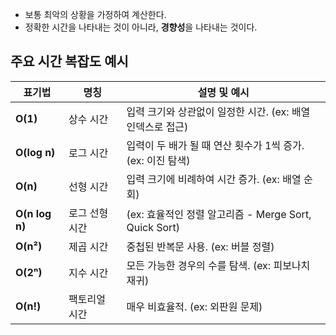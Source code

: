 - 보통 최악의 상황을 가정하여 계산한다.
- 정확한 시간을 나타내는 것이 아니라, **경향성**을 나타내는 것이다.
## 주요 시간 복잡도 예시

| 표기법            | 명칭       | 설명 및 예시                                     |
| -------------- | -------- | ------------------------------------------- |
| **O(1)**       | 상수 시간    | 입력 크기와 상관없이 일정한 시간. (ex: 배열 인덱스로 접근)        |
| **O(log n)**   | 로그 시간    | 입력이 두 배가 될 때 연산 횟수가 1씩 증가. (ex: 이진 탐색)      |
| **O(n)**       | 선형 시간    | 입력 크기에 비례하여 시간 증가. (ex: 배열 순회)              |
| **O(n log n)** | 로그 선형 시간 | (ex: 효율적인 정렬 알고리즘 - Merge Sort, Quick Sort) |
| **O(n²)**      | 제곱 시간    | 중첩된 반복문 사용. (ex: 버블 정렬)                     |
| **O(2ⁿ)**      | 지수 시간    | 모든 가능한 경우의 수를 탐색. (ex: 피보나치 재귀)             |
| **O(n!)**      | 팩토리얼 시간  | 매우 비효율적. (ex: 외판원 문제)                       |
